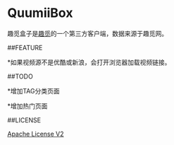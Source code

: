 # QuumiiBox

趣觅盒子是[趣觅](http://www.quumii.com/videolist.php)的一个第三方客户端，数据来源于趣觅网。

##FEATURE

*如果视频源不是优酷或新浪，会打开浏览器加载视频链接。

##TODO

*增加TAG分类页面

*增加热门页面

##LICENSE

[Apache License V2](/LICENSE)
